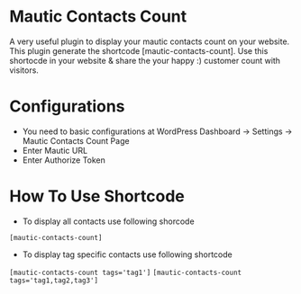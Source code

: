 # Mautic Contacts Count

A very useful plugin to display your mautic contacts count on your website. This plugin generate the shortcode [mautic-contacts-count]. Use this shortocde in your website & share the your happy :) customer count with visitors.


# Configurations

- You need to basic configurations at WordPress Dashboard -> Settings -> Mautic Contacts Count Page
- Enter Mautic URL
- Enter Authorize Token


# How To Use Shortcode

* To display all contacts use following shorcode

`[mautic-contacts-count]`

* To display tag specific contacts use following shortcode

`[mautic-contacts-count tags='tag1']`
`[mautic-contacts-count tags='tag1,tag2,tag3']`



